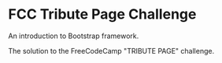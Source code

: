 # FCC Tribute Page Challenge
An introduction to Bootstrap framework.

The solution to the FreeCodeCamp "TRIBUTE PAGE" challenge.
